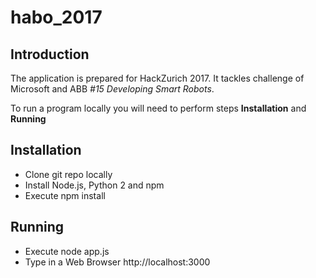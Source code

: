 # habo_2017

## Introduction
The application is prepared for HackZurich 2017.
It tackles challenge of Microsoft and ABB *#15 Developing Smart Robots*.

To run a program locally you will need to perform steps **Installation** and **Running**

## Installation
* Clone git repo locally
* Install Node.js, Python 2 and npm
* Execute npm install

## Running
* Execute node app.js
* Type in a Web Browser http://localhost:3000

